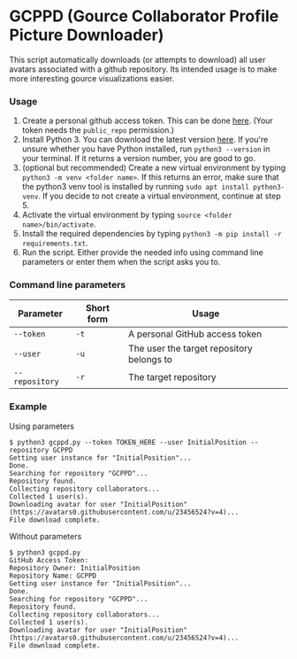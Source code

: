 # GCPPD (Gource Collaborator Profile Picture Downloader)
This script automatically downloads (or attempts to download) all user avatars associated with a github repository.
Its intended usage is to make more interesting gource visualizations easier.

### Usage
1. Create a personal github access token. This can be done [here](https://github.com/settings/tokens). (Your token needs the `public_repo` permission.)
1. Install Python 3. You can download the latest version [here](https://www.python.org/downloads/). If you're unsure whether you have Python installed, run `python3 --version` in your terminal. If it returns a version number, you are good to go.
1. (optional but recommended) Create a new virtual environment by typing `python3 -m venv <folder name>`. If this returns an error, make sure that the python3 venv tool is installed by running `sudo apt install python3-venv`. If you decide to not create a virtual environment, continue at step 5.
1. Activate the virtual environment by typing `source <folder name>/bin/activate`.
1. Install the required dependencies by typing `python3 -m pip install -r requirements.txt`.
1. Run the script. Either provide the needed info using command line parameters or enter them when the script asks you to.

### Command line parameters
|Parameter|Short form|Usage|
|---------|----------|-----|
|`--token`|`-t`|A personal GitHub access token|
|`--user`|`-u`|The user the target repository belongs to
|`--repository`|`-r`|The target repository|

### Example
Using parameters
```
$ python3 gcppd.py --token TOKEN_HERE --user InitialPosition --repository GCPPD
Getting user instance for "InitialPosition"...
Done.
Searching for repository "GCPPD"...
Repository found.
Collecting repository collaborators...
Collected 1 user(s).
Downloading avatar for user "InitialPosition" (https://avatars0.githubusercontent.com/u/23456524?v=4)...
File download complete.
```

Without parameters
```
$ python3 gcppd.py 
GitHub Access Token: 
Repository Owner: InitialPosition
Repository Name: GCPPD
Getting user instance for "InitialPosition"...
Done.
Searching for repository "GCPPD"...
Repository found.
Collecting repository collaborators...
Collected 1 user(s).
Downloading avatar for user "InitialPosition" (https://avatars0.githubusercontent.com/u/23456524?v=4)...
File download complete.
```
